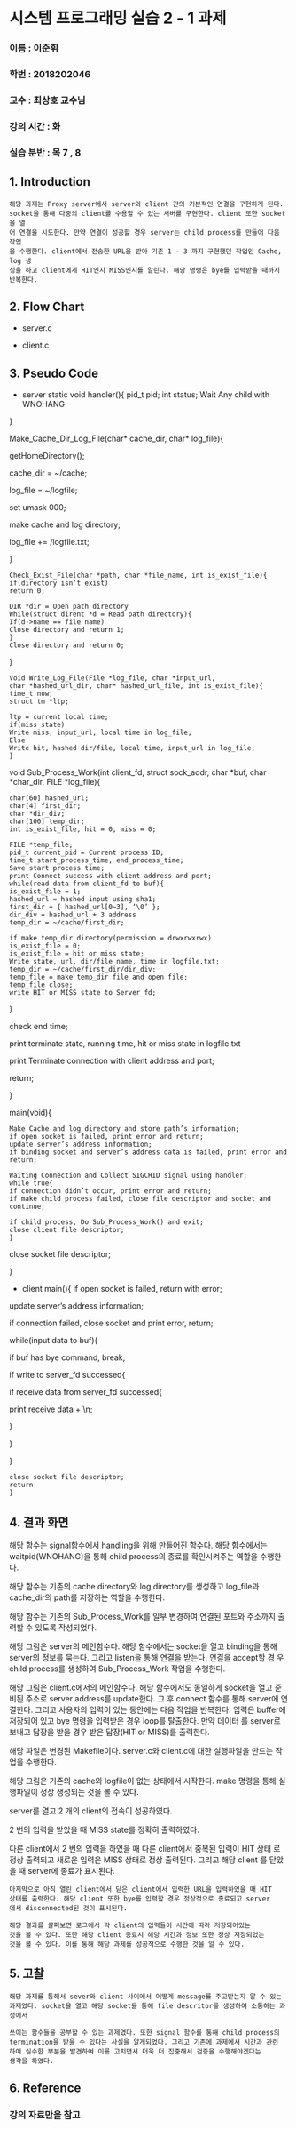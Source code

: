 # 시스템 프로그래밍 실습 2 - 1 과제

### 이름 : 이준휘

### 학번 : 2018202046

### 교수 : 최상호 교수님

### 강의 시간 : 화

### 실습 분반 : 목 7 , 8


## 1. Introduction

```
해당 과제는 Proxy server에서 server와 client 간의 기본적인 연결을 구현하게 된다.
socket을 통해 다중의 client를 수용할 수 있는 서버를 구현한다. client 또한 socket을 열
어 연결을 시도한다. 만약 연결이 성공할 경우 server는 child process를 만들어 다음 작업
을 수행한다. client에서 전송한 URL을 받아 기존 1 - 3 까지 구현했던 작업인 Cache, log 생
성을 하고 client에게 HIT인지 MISS인지를 알린다. 해당 명령은 bye를 입력받을 때까지
반복한다.
```
## 2. Flow Chart

- server.c



- client.c


## 3. Pseudo Code

- server
static void handler(){
    pid_t pid;
    int status;
    Wait Any child with WNOHANG

}


Make_Cache_Dir_Log_File(char* cache_dir, char* log_file){

getHomeDirectory();

cache_dir = ~/cache;

log_file = ~/logfile;

set umask 000;

make cache and log directory;

log_file += /logfile.txt;

}

```
Check_Exist_File(char *path, char *file_name, int is_exist_file){
if(directory isn’t exist)
return 0;
```
```
DIR *dir = Open path directory
While(struct dirent *d = Read path directory){
If(d->name == file name)
Close directory and return 1;
}
Close directory and return 0;
```
}

```
Void Write_Log_File(File *log_file, char *input_url,
char *hashed_url_dir, char* hashed_url_file, int is_exist_file){
time_t now;
struct tm *ltp;
```

```
ltp = current local time;
if(miss state)
Write miss, input_url, local time in log_file;
Else
Write hit, hashed dir/file, local time, input_url in log_file;
}
```
void Sub_Process_Work(int client_fd, struct sock_addr, char *buf, char *char_dir, FILE
*log_file){

```
char[60] hashed_url;
char[4] first_dir;
char *dir_div;
char[100] temp_dir;
int is_exist_file, hit = 0, miss = 0;
```
```
FILE *temp_file;
pid_t current_pid = Current process ID;
time_t start_process_time, end_process_time;
Save start process time;
print Connect success with client address and port;
while(read data from client_fd to buf){
is_exist_file = 1;
hashed_url = hashed input using sha1;
first_dir = { hashed_url[0~3], ‘\0’ };
dir_div = hashed_url + 3 address
temp_dir = ~/cache/first_dir;
```

```
if make temp_dir directory(permission = drwxrwxrwx)
is_exist_file = 0;
is_exist_file = hit or miss state;
Write state, url, dir/file name, time in logfile.txt;
temp_dir = ~/cache/first_dir/dir_div;
temp_file = make temp_dir file and open file;
temp_file close;
write HIT or MISS state to Server_fd;
```
}

check end time;

print terminate state, running time, hit or miss state in logfile.txt

print Terminate connection with client address and port;

return;

}

main(void){

```
Make Cache and log directory and store path’s information;
if open socket is failed, print error and return;
update server’s address information;
if binding socket and server’s address data is failed, print error and return;
```
```
Waiting Connection and Collect SIGCHID signal using handler;
while true{
if connection didn’t occur, print error and return;
if make child process failed, close file descriptor and socket and continue;
```

```
if child process, Do Sub_Process_Work() and exit;
close client file descriptor;
}
```
close socket file descriptor;

}

- client
main(){
    if open socket is failed, return with error;

update server’s address information;

if connection failed, close socket and print error, return;

while(input data to buf){

if buf has bye command, break;

if write to server_fd successed{

if receive data from server_fd successed{

print receive data + \n;

}

}

}

```
close socket file descriptor;
return
}
```
## 4. 결과 화면


해당 함수는 signal함수에서 handling을 위해 만들어진 함수다. 해당 함수에서는
waitpid(WNOHANG)을 통해 child process의 종료를 확인시켜주는 역할을 수행한다.

해당 함수는 기존의 cache directory와 log directory를 생성하고 log_file과
cache_dir의 path를 저장하는 역할을 수행한다.


해당 함수는 기존의 Sub_Process_Work를 일부 변경하여 연결된 포트와 주소까지
출력할 수 있도록 작성되었다.

해당 그림은 server의 메인함수다. 해당 함수에서는 socket을 열고 binding을 통해
server의 정보를 묶는다. 그리고 listen을 통해 연결을 받는다. 연결을 accept할 경
우 child process를 생성하여 Sub_Process_Work 작업을 수행한다.


해당 그림은 client.c에서의 메인함수다. 해당 함수에서도 동일하게 socket을 열고
준비된 주소로 server address를 update한다. 그 후 connect 함수를 통해 server에
연결한다. 그리고 사용자의 입력이 있는 동안에는 다음 작업을 반복한다. 입력은
buffer에 저장되어 있고 bye 명령을 입력받은 경우 loop를 탈출한다. 만약 데이터
를 server로 보내고 답장을 받을 경우 받은 답장(HIT or MISS)를 출력한다.

해당 파일은 변경된 Makefile이다. server.c와 client.c에 대한 실행파일을 만드는 작
업을 수행한다.


해당 그림은 기존의 cache와 logfile이 없는 상태에서 시작한다. make 명령을 통해
실행파일이 정상 생성되는 것을 볼 수 있다.

server를 열고 2 개의 client의 접속이 성공하였다.


2 번의 입력을 받았을 때 MISS state를 정확히 출력하였다.

다른 client에서 2 번의 입력을 하였을 때 다른 client에서 중복된 입력이 HIT 상태
로 정상 출력되고 새로운 입력은 MISS 상태로 정상 출력된다. 그리고 해당 client
를 닫았을 때 server에 종료가 표시된다.


```
마지막으로 아직 열린 client에서 닫은 client에서 입력한 URL을 입력하였을 때 HIT
상태를 출력한다. 해당 client 또한 bye를 입력할 경우 정상적으로 종료되고 server
에서 disconnected된 것이 표시된다.
```
```
해당 결과를 살펴보면 로그에서 각 client의 입력들이 시간에 따라 저장되어있는
것을 볼 수 있다. 또한 해당 client 종료시 해당 시간과 정보 또한 정상 저장되었는
것을 볼 수 있다. 이를 통해 해당 과제를 성공적으로 수행한 것을 알 수 있다.
```
## 5. 고찰

```
해당 과제를 통해서 sever와 client 사이에서 어떻게 message를 주고받는지 알 수 있는
과제였다. socket을 열고 해당 socket을 통해 file descritor를 생성하여 소통하는 과정에서
```

```
쓰이는 함수들을 공부할 수 있는 과제였다. 또한 signal 함수를 통해 child process의
termination을 받을 수 있다는 사실을 알게되었다. 그리고 기존에 과제에서 시간과 관련
하여 실수한 부분을 발견하여 이를 고치면서 더욱 더 집중해서 검증을 수행해야겠다는
생각을 하였다.
```
## 6. Reference

### 강의 자료만을 참고


